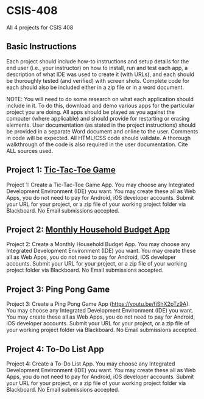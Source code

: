 # CSIS-408
All 4 projects for CSIS 408

## Basic Instructions
Each project should include how-to instructions and setup details for the end user (i.e., your
instructor) on how to install, run and test each app, a description of what IDE was used to create
it (with URLs), and each should be thoroughly tested (and verified) with screen shots. Complete
code for each should also be included either in a zip file or in a word document.

NOTE: You will need to do some research on what each application should include in it. To do 
this, download and demo various apps for the particular project you are doing. All apps should
be played as you against the computer (where applicable) and should provide for restarting or
erasing elements. User documentation (as stated in the project instructions) should be provided in
a separate Word document and online to the user. Comments in code will be expected. All
HTML/CSS code should validate. A thorough walkthrough of the code is also required in the
user documentation. Cite ALL sources used.

## Project 1: [Tic-Tac-Toe Game](/tic-tac-toe/README.md)
Project 1: Create a Tic-Tac-Toe Game App. You may choose any Integrated Development
Environment (IDE) you want. You may create these all as Web Apps, you do not need to pay for
Android, iOS developer accounts. Submit your URL for your project, or a zip file of your
working project folder via Blackboard. No Email submissions accepted.

## Project 2: [Monthly Household Budget App](/monthly-budget/README.md)
Project 2: Create a Monthly Household Budget App. You may choose any Integrated
Development Environment (IDE) you want. You may create these all as Web Apps, you do not
need to pay for Android, iOS developer accounts. Submit your URL for your project, or a zip file
of your working project folder via Blackboard. No Email submissions accepted.


## Project 3: Ping Pong Game
Project 3: Create a Ping Pong Game App (https://youtu.be/fiShX2pTz9A). You may choose any
Integrated Development Environment (IDE) you want. You may create these all as Web Apps,
you do not need to pay for Android, iOS developer accounts. Submit your URL for your project,
or a zip file of your working project folder via Blackboard. No Email submissions accepted.


## Project 4: To-Do List App
Project 4: Create a To-Do List App. You may choose any Integrated Development Environment
(IDE) you want. You may create these all as Web Apps, you do not need to pay for Android, iOS
developer accounts. Submit your URL for your project, or a zip file of your working project
folder via Blackboard. No Email submissions accepted.